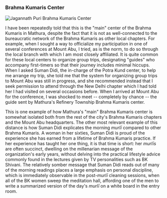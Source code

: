 ### Brahma Kumaris Center

![Jagannath Puri Brahma Kumaris Center](/img/mathura-bk-sign.JPG)

I have been repeatedly told that this is the "main" center of the Brahma Kumaris in Mathura, despite the fact that it is not as well-connected to the bureaucratic network of the Brahma Kumaris as other local chapters. For example, when I sought a way to officialize my participation in one of several conferences at Mount Abu, I tried, as is the norm, to do so through the local branch with which I am most closely affiliated. It is quite common for these local centers to organize group trips, designating "guides" who accompany first-timers so that their journey includes minimal hiccups. When I asked Suman Didi, the in-charge of the Potra Kund center, to help me arrange my trip, she told me that the system for organizing group trips to Mount Abu was still in progress, and she recommended instead that I seek permission to attend through the New Delhi chapter which I had told her I had visited on several occasions before. When I arrived at Mount Abu for the conference, I was shocked to meet -- completely by chance -- the guide sent by Mathura's Refinery Township Brahma Kumaris center.

This is one example of how Mathura's "main" Brahma Kumaris center is somewhat isolated both from the rest of the city's Brahma Kumaris chapters and the Mount Abu headquarters. The other most relevant example of this distance is how Suman Didi explicates the morning _murlī_ compared to other Brahma Kumaris. A woman in her sixties, Suman Didi is proud of the experience she has earned from a lifetime of Brahma Kumaris practice. If her experience has taught her one thing, it is that time is short: her _murlīs_ are often succinct, dwelling on the millenarian message of the organization's early years, without delving into the practical lifestyle advice commonly found in the lectures given by TV personalities such as BK Shivani. The relatively somber message that Suman Didi reads out of many of the morning readings places a large emphasis on personal discipline, which is immediately observable in the post-_murlī_ cleaning sessions, when all of the BK women sweep the meditation hall, affording one of the men to write a summarized version of the day's _murlī_ on a white board in the entry room.
